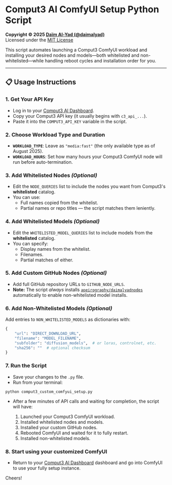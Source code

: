 # Comput3 AI ComfyUI Setup Python Script

**Copyright © 2025 [Daïm Al-Yad (@daimalyad)](https://x.com/daimalyad)**  
Licensed under the [MIT License](LICENSE)

This script automates launching a Comput3 ComfyUI workload and installing your desired nodes and models—both whitelisted and non-whitelisted—while handling reboot cycles and installation order for you.

---

## 📋 Usage Instructions

### 1. Get Your API Key
- Log in to your [Comput3 AI Dashboard](https://launch.comput3.ai/).
- Copy your Comput3 API key (it usually begins with `c3_api_...`).
- Paste it into the `COMPUT3_API_KEY` variable in the script.

### 2. Choose Workload Type and Duration
- **`WORKLOAD_TYPE`**: Leave as `"media:fast"` (the only available type as of August 2025).
- **`WORKLOAD_HOURS`**: Set how many hours your Comput3 ComfyUI node will run before auto-termination.

### 3. Add Whitelisted Nodes *(Optional)*
- Edit the `NODE_QUERIES` list to include the nodes you want from Comput3's **whitelisted** catalog.
- You can use:
  - Full names copied from the whitelist.
  - Partial names or repo titles — the script matches them leniently.

### 4. Add Whitelisted Models *(Optional)*
- Edit the `WHITELISTED_MODEL_QUERIES` list to include models from the **whitelisted** catalog.
- You can specify:
  - Display names from the whitelist.
  - Filenames.
  - Partial matches of either.

### 5. Add Custom GitHub Nodes *(Optional)*
- Add full GitHub repository URLs to `GITHUB_NODE_URLS`.
- **Note:** The script *always* installs [`apeirography/daimalyadnodes`](https://github.com/apeirography/daimalyadnodes) automatically to enable non-whitelisted model installs.

### 6. Add Non-Whitelisted Models *(Optional)*
Add entries to `NON_WHITELISTED_MODELS` as dictionaries with:
```python
{
    "url": "DIRECT_DOWNLOAD_URL",
    "filename": "MODEL_FILENAME",
    "subfolder": "diffusion_models",  # or loras, controlnet, etc.
    "sha256": ""  # optional checksum
}
```

### 7. Run the Script

* Save your changes to the `.py` file.
* Run from your terminal:

```python comput3_custom_comfyui_setup.py```

* After a few minutes of API calls and waiting for completion, the script will have:

  1. Launched your Comput3 ComfyUI workload.
  2. Installed whitelisted nodes and models.
  3. Installed your custom GitHub nodes.
  4. Rebooted ComfyUI and waited for it to fully restart.
  5. Installed non-whitelisted models.

### 8. Start using your customized ComfyUI

* Return to your [Comput3 AI Dashboard](https://launch.comput3.ai/) dashboard and go into ComfyUI to use your fully setup instance.

Cheers!